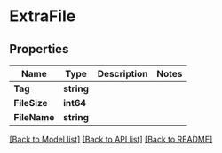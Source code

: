 # ExtraFile

## Properties

Name | Type | Description | Notes
------------ | ------------- | ------------- | -------------
**Tag** | **string** |  | 
**FileSize** | **int64** |  | 
**FileName** | **string** |  | 

[[Back to Model list]](../README.md#documentation-for-models) [[Back to API list]](../README.md#documentation-for-api-endpoints) [[Back to README]](../README.md)


